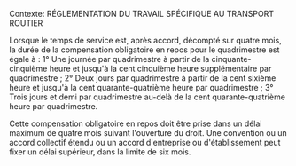 Contexte: RÉGLEMENTATION DU TRAVAIL SPÉCIFIQUE AU TRANSPORT ROUTIER

Lorsque le temps de service est, après accord, décompté sur quatre mois, la durée de la compensation obligatoire en repos pour le quadrimestre est égale à : 1° Une journée par quadrimestre à partir de la cinquante-cinquième heure et jusqu'à la cent cinquième heure supplémentaire par quadrimestre ; 2° Deux jours par quadrimestre à partir de la cent sixième heure et jusqu'à la cent quarante-quatrième heure par quadrimestre ; 3° Trois jours et demi par quadrimestre au-delà de la cent quarante-quatrième heure par quadrimestre.

Cette compensation obligatoire en repos doit être prise dans un délai maximum de quatre mois suivant l'ouverture du droit. Une convention ou un accord collectif étendu ou un accord d'entreprise ou d'établissement peut fixer un délai supérieur, dans la limite de six mois.